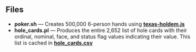 ## Files
- **poker.sh** — Creates 500,000 6-person hands using **[texas-holdem.js](https://github.com/wrightben/texas-holdem)**
- **hole_cards.pl** — Produces the entire 2,652 list of hole cards with their ordinal, nominal, face, and status flag values indicating their value. This list is cached in **[hole_cards.csv](https://github.com/wrightben/math/blob/master/Poker/Auto/Facts/hole_cards.csv)**